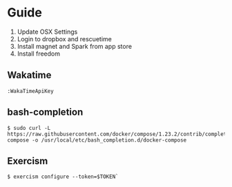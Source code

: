 # Guide

1. Update OSX Settings
1. Login to dropbox and rescuetime
1. Install magnet and Spark from app store
1. Install freedom

## Wakatime

```
:WakaTimeApiKey
```

## bash-completion

```
$ sudo curl -L https://raw.githubusercontent.com/docker/compose/1.23.2/contrib/completion/bash/docker-compose -o /usr/local/etc/bash_completion.d/docker-compose
```

## Exercism

```
$ exercism configure --token=$TOKEN`
```
